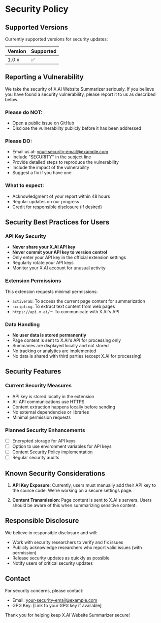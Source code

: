 # Security Policy

## Supported Versions

Currently supported versions for security updates:

| Version | Supported          |
| ------- | ------------------ |
| 1.0.x   | :white_check_mark: |

## Reporting a Vulnerability

We take the security of X.AI Website Summarizer seriously. If you believe you have found a security vulnerability, please report it to us as described below.

### Please do NOT:
- Open a public issue on GitHub
- Disclose the vulnerability publicly before it has been addressed

### Please DO:
- Email us at: your-security-email@example.com
- Include "SECURITY" in the subject line
- Provide detailed steps to reproduce the vulnerability
- Include the impact of the vulnerability
- Suggest a fix if you have one

### What to expect:
- Acknowledgment of your report within 48 hours
- Regular updates on our progress
- Credit for responsible disclosure (if desired)

## Security Best Practices for Users

### API Key Security
- **Never share your X.AI API key**
- **Never commit your API key to version control**
- Only enter your API key in the official extension settings
- Regularly rotate your API keys
- Monitor your X.AI account for unusual activity

### Extension Permissions
This extension requests minimal permissions:
- `activeTab`: To access the current page content for summarization
- `scripting`: To extract text content from web pages
- `https://api.x.ai/*`: To communicate with X.AI's API

### Data Handling
- **No user data is stored permanently**
- Page content is sent to X.AI's API for processing only
- Summaries are displayed locally and not stored
- No tracking or analytics are implemented
- No data is shared with third parties (except X.AI for processing)

## Security Features

### Current Security Measures
- API key is stored locally in the extension
- All API communications use HTTPS
- Content extraction happens locally before sending
- No external dependencies or libraries
- Minimal permission requests

### Planned Security Enhancements
- [ ] Encrypted storage for API keys
- [ ] Option to use environment variables for API keys
- [ ] Content Security Policy implementation
- [ ] Regular security audits

## Known Security Considerations

1. **API Key Exposure**: Currently, users must manually add their API key to the source code. We're working on a secure settings page.

2. **Content Transmission**: Page content is sent to X.AI's servers. Users should be aware of this when summarizing sensitive content.

## Responsible Disclosure

We believe in responsible disclosure and will:
- Work with security researchers to verify and fix issues
- Publicly acknowledge researchers who report valid issues (with permission)
- Release security updates as quickly as possible
- Notify users of critical security updates

## Contact

For security concerns, please contact:
- Email: your-security-email@example.com
- GPG Key: [Link to your GPG key if available]

Thank you for helping keep X.AI Website Summarizer secure!